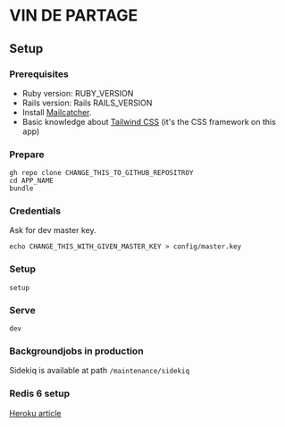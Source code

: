 # VIN DE PARTAGE

## Setup

### Prerequisites

- Ruby version: RUBY_VERSION
- Rails version: Rails RAILS_VERSION
- Install [Mailcatcher](https://mailcatcher.me/).
- Basic knowledge about [Tailwind CSS](https://tailwindcss.com/docs) (it's the CSS framework on this app)


### Prepare

```
gh repo clone CHANGE_THIS_TO_GITHUB_REPOSITROY
cd APP_NAME
bundle
```

### Credentials

Ask for dev master key.

```
echo CHANGE_THIS_WITH_GIVEN_MASTER_KEY > config/master.key
```

### Setup

```
setup
```

### Serve

```
dev
```

### Backgroundjobs in production

Sidekiq is available at path `/maintenance/sidekiq`

### Redis 6 setup
[Heroku article](https://devcenter.heroku.com/articles/connecting-heroku-redis#connecting-in-ruby)
